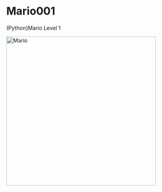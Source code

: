 # Mario001
(Python)Mario Level 1

<img width="394" alt="Mario" src="https://user-images.githubusercontent.com/60535175/104256954-23760580-5431-11eb-87e1-2a620f2acb88.png">
